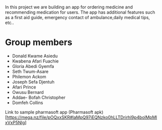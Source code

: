 In this project we are building an app for ordering medicine and recommending medication for users. The app has additional features such as a first aid guide, emergency contact of ambulance,daily medical tips, etc..

# Group members
- Donald Kwame Asiedu
- Kwabena Afari Fuachie
- Gloria Abedi Gyemfa 
- Seth Twum-Asare 
- Philemon Ackom
- Joseph Sefa Djentuh
- Afari Prince
- Owusu Bernard
- Addae- Bofah Christopher
- Domfeh Collins

Link to sample pharmasoft app
(Pharmasoft apk) [https://mega.nz/file/pOQxxSKR#laMpQ97iEQNzko0hLLTDrirhl9p4bolMpMlxVxP5Nlg] 
